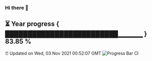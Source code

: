 ### Hi there 👋
⏳ Year progress { █████████████████████████▁▁▁▁▁ } 83.85 %
---
⏰ Updated on Wed, 03 Nov 2021 00:52:07 GMT
![Progress Bar CI](https://github.com/liununu/liununu/workflows/Progress%20Bar%20CI/badge.svg)
